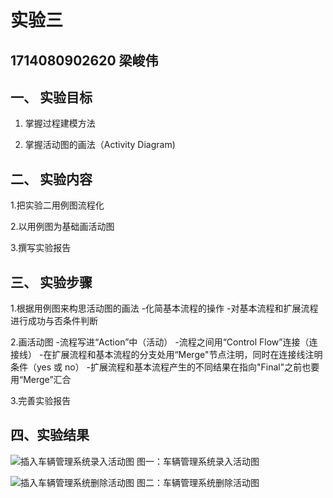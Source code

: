 # 实验三

## 1714080902620  梁峻伟
## 一、 实验目标

1. 掌握过程建模方法

2. 掌握活动图的画法（Activity Diagram)

## 二、 实验内容

1.把实验二用例图流程化

2.以用例图为基础画活动图

3.撰写实验报告

## 三、 实验步骤

1.根据用例图来构思活动图的画法
-化简基本流程的操作
-对基本流程和扩展流程进行成功与否条件判断

2.画活动图
-流程写进“Action”中（活动）
-流程之间用“Control Flow”连接（连接线）
-在扩展流程和基本流程的分支处用“Merge"节点注明，同时在连接线注明条件（yes 或 no）
-扩展流程和基本流程产生的不同结果在指向"Final"之前也要用“Merge”汇合

3.完善实验报告

## 四、实验结果
![插入车辆管理系统录入活动图](./luru.jpg)
图一：车辆管理系统录入活动图

![插入车辆管理系统删除活动图](./shanchu.jpg)
图二：车辆管理系统删除活动图
